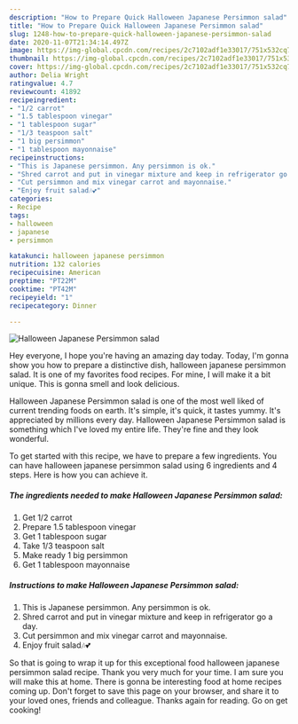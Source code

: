 ```yaml
---
description: "How to Prepare Quick Halloween Japanese Persimmon salad"
title: "How to Prepare Quick Halloween Japanese Persimmon salad"
slug: 1248-how-to-prepare-quick-halloween-japanese-persimmon-salad
date: 2020-11-07T21:34:14.497Z
image: https://img-global.cpcdn.com/recipes/2c7102adf1e33017/751x532cq70/halloween-japanese-persimmon-salad-recipe-main-photo.jpg
thumbnail: https://img-global.cpcdn.com/recipes/2c7102adf1e33017/751x532cq70/halloween-japanese-persimmon-salad-recipe-main-photo.jpg
cover: https://img-global.cpcdn.com/recipes/2c7102adf1e33017/751x532cq70/halloween-japanese-persimmon-salad-recipe-main-photo.jpg
author: Delia Wright
ratingvalue: 4.7
reviewcount: 41892
recipeingredient:
- "1/2 carrot"
- "1.5 tablespoon vinegar"
- "1 tablespoon sugar"
- "1/3 teaspoon salt"
- "1 big persimmon"
- "1 tablespoon mayonnaise"
recipeinstructions:
- "This is Japanese persimmon. Any persimmon is ok."
- "Shred carrot and put in vinegar mixture and keep in refrigerator go a day."
- "Cut persimmon and mix vinegar carrot and mayonnaise."
- "Enjoy fruit salad🎶💕"
categories:
- Recipe
tags:
- halloween
- japanese
- persimmon

katakunci: halloween japanese persimmon 
nutrition: 132 calories
recipecuisine: American
preptime: "PT22M"
cooktime: "PT42M"
recipeyield: "1"
recipecategory: Dinner

---
```



![Halloween Japanese Persimmon salad](https://img-global.cpcdn.com/recipes/2c7102adf1e33017/751x532cq70/halloween-japanese-persimmon-salad-recipe-main-photo.jpg)

Hey everyone, I hope you're having an amazing day today. Today, I'm gonna show you how to prepare a distinctive dish, halloween japanese persimmon salad. It is one of my favorites food recipes. For mine, I will make it a bit unique. This is gonna smell and look delicious.



Halloween Japanese Persimmon salad is one of the most well liked of current trending foods on earth. It's simple, it's quick, it tastes yummy. It's appreciated by millions every day. Halloween Japanese Persimmon salad is something which I've loved my entire life. They're fine and they look wonderful.


To get started with this recipe, we have to prepare a few ingredients. You can have halloween japanese persimmon salad using 6 ingredients and 4 steps. Here is how you can achieve it.

<!--inarticleads1-->

##### The ingredients needed to make Halloween Japanese Persimmon salad:

1. Get 1/2 carrot
1. Prepare 1.5 tablespoon vinegar
1. Get 1 tablespoon sugar
1. Take 1/3 teaspoon salt
1. Make ready 1 big persimmon
1. Get 1 tablespoon mayonnaise




<!--inarticleads2-->

##### Instructions to make Halloween Japanese Persimmon salad:

1. This is Japanese persimmon. Any persimmon is ok.
1. Shred carrot and put in vinegar mixture and keep in refrigerator go a day.
1. Cut persimmon and mix vinegar carrot and mayonnaise.
1. Enjoy fruit salad🎶💕




So that is going to wrap it up for this exceptional food halloween japanese persimmon salad recipe. Thank you very much for your time. I am sure you will make this at home. There is gonna be interesting food at home recipes coming up. Don't forget to save this page on your browser, and share it to your loved ones, friends and colleague. Thanks again for reading. Go on get cooking!
